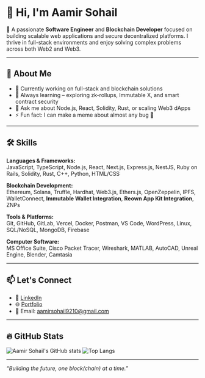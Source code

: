 # 👋 Hi, I'm Aamir Sohail

🚀 A passionate **Software Engineer** and **Blockchain Developer** focused on building scalable web applications and secure decentralized platforms. I thrive in full-stack environments and enjoy solving complex problems across both Web2 and Web3.

---

## 🧠 About Me

- 🔭 Currently working on full-stack and blockchain solutions
- 🌱 Always learning – exploring zk-rollups, Immutable X, and smart contract security
- 💬 Ask me about Node.js, React, Solidity, Rust, or scaling Web3 dApps
- ⚡ Fun fact: I can make a meme about almost any bug 🐛

---

## 🛠️ Skills

**Languages & Frameworks:**  
JavaScript, TypeScript, Node.js, React, Next.js, Express.js, NestJS, Ruby on Rails, Solidity, Rust, C++, Python, HTML/CSS

**Blockchain Development:**  
Ethereum, Solana, Truffle, Hardhat, Web3.js, Ethers.js, OpenZeppelin, IPFS, WalletConnect, **Immutable Wallet Integration**, **Reown App Kit Integration**, ZNPs

**Tools & Platforms:**  
Git, GitHub, GitLab, Vercel, Docker, Postman, VS Code, WordPress, Linux, SQL/NoSQL, MongoDB, Firebase

**Computer Software:**  
MS Office Suite, Cisco Packet Tracer, Wireshark, MATLAB, AutoCAD, Unreal Engine, Blender, Camtasia

---

## 📫 Let's Connect

- 💼 [LinkedIn](https://www.linkedin.com/in/aamirsohail6/)
- 🌐 [Portfolio](https://github.com/assohail/portfolio)
- 📧 Email: aamirsohail9210@gmail.com

---

## 🔥 GitHub Stats

![Aamir Sohail's GitHub stats](https://github-readme-stats.vercel.app/api?username=assohail&show_icons=true&theme=radical)
![Top Langs](https://github-readme-stats.vercel.app/api/top-langs/?username=assohail&layout=compact&theme=radical)

---

_“Building the future, one block(chain) at a time.”_
